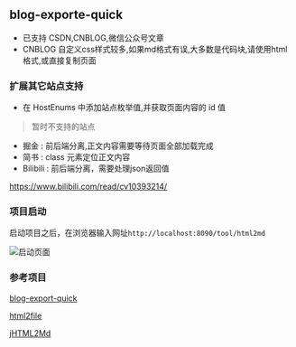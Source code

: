 ## blog-exporte-quick

- 已支持 CSDN,CNBLOG,微信公众号文章
- CNBLOG 自定义css样式较多,如果md格式有误,大多数是代码块,请使用html格式,或直接复制页面

### 扩展其它站点支持

- 在 HostEnums 中添加站点枚举值,并获取页面内容的 id 值


> 暂时不支持的站点

- 掘金 : 前后端分离,正文内容需要等待页面全部加载完成
- 简书 : class 元素定位正文内容
- Bilibili : 前后端分离，需要处理json返回值

https://www.bilibili.com/read/cv10393214/
 




### 项目启动
启动项目之后，在浏览器输入网址`http://localhost:8090/tool/html2md`

![启动页面](http://file.zhangqingdong.cn/image-20210917182716129.png "启动页面")

### 参考项目

[blog-export-quick](https://github.com/vector4wang/blog-export-quick)

[html2file](https://github.com/petterobam/html2file)

[jHTML2Md](https://github.com/nico2sh/jHTML2Md)

